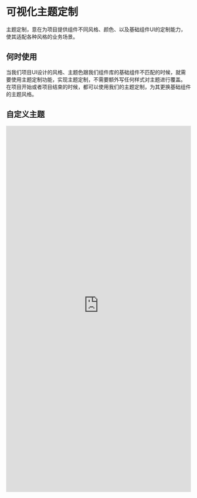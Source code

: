 <style >
    .right-menus{
        display:none
    }
    .doc-content{
        margin-right:0!important
    }
</style>

# 可视化主题定制
 
主题定制，意在为项目提供组件不同风格、颜色、以及基础组件UI的定制能力，使其适配各种风格的业务场景。

## 何时使用

当我们项目UI设计的风格、主题色跟我们组件库的基础组件不匹配的时候，就需要使用主题定制功能，实现主题定制，不需要额外写任何样式对主题进行覆盖。
在项目开始或者项目结束的时候，都可以使用我们的主题定制，为其更换基础组件的主题风格。

## 自定义主题

<div style="height:1000px;overflow:auto">
    <iframe src="https://theme-dev.yonyoucloud.com/#/" id='theme-iframe' frameborder='0'           width='100%' height='1000px'>
    </iframe>
</div>
